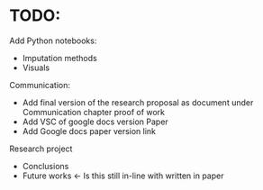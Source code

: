 # TODO:
Add Python notebooks:
- Imputation methods
- Visuals

Communication:
- Add final version of the research proposal as document under Communication chapter proof of work
- Add VSC of google docs version Paper
- Add Google docs paper version link 

Research project
- Conclusions
- Future works <- Is this still in-line with written in paper